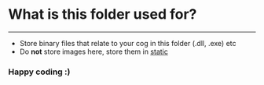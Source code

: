 # What is this folder used for?

---

* Store binary files that relate to your cog in this folder (.dll, .exe) etc
* Do **not** store images here, store them in [static](/static)

### Happy coding :)